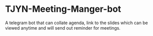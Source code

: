 # TJYN-Meeting-Manger-bot
A telegram bot that can collate agenda, link to the slides which can be viewed anytime and will send out reminder for meetings.
